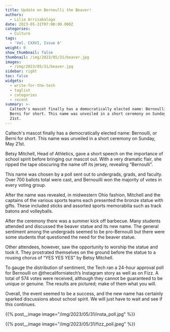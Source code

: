 ```yaml
---
title: Update on Bernoulli the Beaver!
authors:
  - Lilia Arrizabalaga
date: 2023-05-31T07:00:00.000Z
categories:
  - Culture
tags:
  - 'Vol. CXXVI, Issue 6'
weight: 0
show_thumbnail: false
thumbnail: /img/2023/05/31/beaver.jpg
images:
  - /img/2023/05/31/beaver.jpg
sidebar: right
toc: false
widgets:
  - write-for-the-tech
  - taglist
  - categories
  - recent
summary: >-
  Caltech's mascot finally has a democratically elected name: Bernoulli, or
  Berni for short. This name was unveiled in a short ceremony on Sunday, May
  21st.
---
```


Caltech's mascot finally has a democratically elected name: Bernoulli, or Berni for short. This name was unveiled in a short ceremony on Sunday, May 21st.

Betsy Mitchell, Head of Athletics, gave a short speech on the importance of school spirit before bringing our mascot out. With a very dramatic flair, she ripped the tape obscuring the name off its jersey, revealing “Bernoulli”.

This name was chosen by a poll sent out to undergrads, grads, and faculty. Over 700 ballots total were cast, and Bernouilli won the majority of votes in every voting group.

After the name was revealed, in midwestern Ohio fashion, Mitchell and the captains of the various sports teams each presented the bronze statue with gifts. These included sticks and assorted sports memorabilia such as track batons and volleyballs.

After the ceremony there was a summer kick off barbecue. Many students attended and discussed the beaver statue and its new name. The general sentiment among the undergrads seemed to be pro-Bernoulli but there were some students that questioned the need for the beaver statue.

Other attendees, however, saw the opportunity to worship the statue and took it. They prostrated themselves on the ground before the statue to a rousing chorus of “YES YES YES” by Betsy Mitchell.

To gauge the distribution of sentiment, the Tech ran a 24-hour approval poll for Bernoulli on @thecaliforniatech’s Instagram story as well as on Fizz. A total of 574 votes were received, although they cannot be guaranteed to be unique or genuine. The results are pictured; make of them what you will.

Overall, the event seemed to be a success, and the new name has certainly sparked discussions about school spirit. We will just have to wait and see if this continues.

{{% post__image image="/img/2023/05/31/insta_poll.jpg" %}}

{{% post__image image="/img/2023/05/31/fizz_poll.jpeg" %}}
